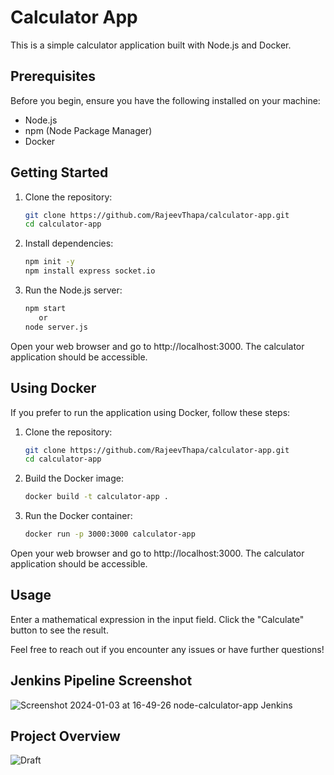 # Calculator App

This is a simple calculator application built with Node.js and Docker.

## Prerequisites

Before you begin, ensure you have the following installed on your machine:

- Node.js
- npm (Node Package Manager)
- Docker

## Getting Started

1. Clone the repository:

   ```bash
   git clone https://github.com/RajeevThapa/calculator-app.git
   cd calculator-app

2. Install dependencies:
  
   ```bash
   npm init -y
   npm install express socket.io
   
3. Run the Node.js server:
   
   ```bash
   npm start
      or
   node server.js

Open your web browser and go to http://localhost:3000. The calculator application should be accessible.


## Using Docker

If you prefer to run the application using Docker, follow these steps:

1. Clone the repository:

   ```bash
   git clone https://github.com/RajeevThapa/calculator-app.git
   cd calculator-app

2. Build the Docker image:
   
   ```bash
   docker build -t calculator-app .

3. Run the Docker container:
   
   ```bash
   docker run -p 3000:3000 calculator-app

Open your web browser and go to http://localhost:3000. The calculator application should be accessible.

## Usage

Enter a mathematical expression in the input field.
Click the "Calculate" button to see the result.

Feel free to reach out if you encounter any issues or have further questions!

## Jenkins Pipeline Screenshot
![Screenshot 2024-01-03 at 16-49-26 node-calculator-app Jenkins](https://github.com/RajeevThapa/calculator-app/assets/101322664/3f08dda2-5144-4efc-954c-c76a23fed871)

## Project Overview
![Draft](https://github.com/RajeevThapa/calculator-app/assets/101322664/3367fa34-1e2b-4134-a2c9-583f9bdff9e2)

